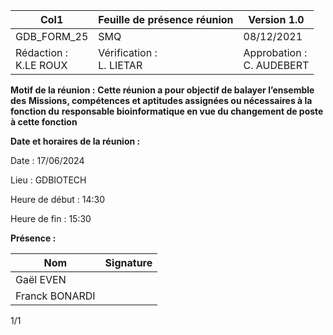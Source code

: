 |Col1|Feuille de présence réunion|Version 1.0|
|---|---|---|
|GDB_FORM_25|SMQ|08/12/2021|
|Rédaction :<br>K.LE ROUX|Vérification :<br>L. LIETAR|Approbation :<br>C. AUDEBERT|


**Motif de la réunion :** **Cette réunion a pour objectif de balayer l’ensemble des**
**Missions, compétences et aptitudes assignées ou nécessaires à la fonction du**
**responsable bioinformatique en vue du changement de poste à cette fonction**

**Date et horaires de la réunion :**

Date : 17/06/2024

Lieu : GDBIOTECH

Heure de début : 14:30

Heure de fin : 15:30

**Présence :**




|Nom|Signature|
|---|---|
|Gaël EVEN||
|Franck BONARDI||


1/1

